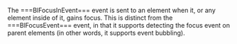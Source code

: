 The ===BlFocusInEvent=== event is sent to an element when it, or any element inside of it, gains focus. This is distinct from the ===BlFocusEvent=== event, in that it supports detecting the focus event on parent elements (in other words, it supports event bubbling).
